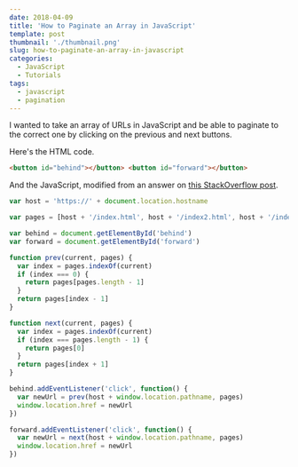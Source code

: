 ```yaml
---
date: 2018-04-09
title: 'How to Paginate an Array in JavaScript'
template: post
thumbnail: './thumbnail.png'
slug: how-to-paginate-an-array-in-javascript
categories:
  - JavaScript
  - Tutorials
tags:
  - javascript
  - pagination
---
```


I wanted to take an array of URLs in JavaScript and be able to paginate to the correct one by clicking on the previous and next buttons.

Here's the HTML code.

```html
<button id="behind"></button> <button id="forward"></button>
```

And the JavaScript, modified from an answer on [this StackOverflow post](https://codereview.stackexchange.com/questions/132397/prev-next-buttons-for-a-circular-list).

```js
var host = 'https://' + document.location.hostname

var pages = [host + '/index.html', host + '/index2.html', host + '/index3.html']

var behind = document.getElementById('behind')
var forward = document.getElementById('forward')

function prev(current, pages) {
  var index = pages.indexOf(current)
  if (index === 0) {
    return pages[pages.length - 1]
  }
  return pages[index - 1]
}

function next(current, pages) {
  var index = pages.indexOf(current)
  if (index === pages.length - 1) {
    return pages[0]
  }
  return pages[index + 1]
}

behind.addEventListener('click', function() {
  var newUrl = prev(host + window.location.pathname, pages)
  window.location.href = newUrl
})

forward.addEventListener('click', function() {
  var newUrl = next(host + window.location.pathname, pages)
  window.location.href = newUrl
})
```
